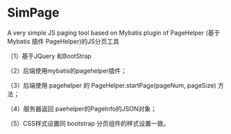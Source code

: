 # SimPage
A very simple JS paging tool based on Mybatis plugin of PageHelper (基于Mybatis 插件 PageHelper)的JS分页工具

（1）基于JQuery 和BootStrap

（2）后端使用mybatis的pagehelper插件；

（3）后端使用 pagehelper 的 PageHelper.startPage(pageNum, pageSize) 方法；

（4）服务器返回 paehelper的PageInfo的JSON对象；

（5）CSS样式设置同 bootstrap 分页组件的样式设置一致。



